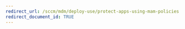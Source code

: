 ```yaml
---
redirect_url: /sccm/mdm/deploy-use/protect-apps-using-mam-policies
redirect_document_id: TRUE
---
```

